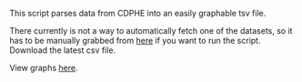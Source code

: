 This script parses data from CDPHE into an easily graphable tsv file.

There currently is not a way to automatically fetch one of the datasets, so it has to be manually grabbed from [here](https://drive.google.com/drive/folders/1bjQ7LnhU8pBR3Ly63341bCULHFqc7pMw) if you want to run the script. Download the latest csv file.

View graphs [here](https://docs.google.com/spreadsheets/d/1dfP3WLeU9T2InpIzNyo65R8d_e7NpPea9zKaldEdYRA/edit?usp=sharing).